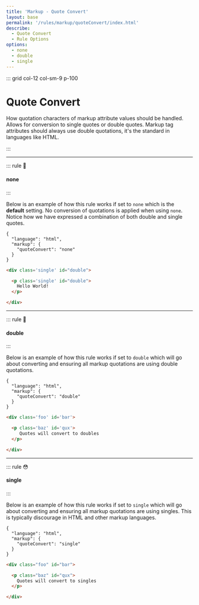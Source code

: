 ```yaml
---
title: 'Markup - Quote Convert'
layout: base
permalink: '/rules/markup/quoteConvert/index.html'
describe:
  - Quote Convert
  - Rule Options
options:
  - none
  - double
  - single
---
```


::: grid col-12 col-sm-9 p-100

# Quote Convert

How quotation characters of markup attribute values should be handled. Allows for conversion to single quotes or double quotes. Markup tag attributes should always use double quotations, it's the standard in languages like HTML.

:::

---

<!--

🤡 => The choice of a clown
🙌 => Authors choice
👍 => Good choice.
🤌 => Delightful. Your mother is proud of you.
👎 => Not recommended
🫡 => Alright
😳 => We live in a society, we\'re not animals
💡 => Showing an example of the rule
🧐 => You gotta do, what you gotta do

-->

::: rule 🤡

#### none

:::

Below is an example of how this rule works if set to `none` which is the **default** setting. No conversion of quotations is applied when using `none`. Notice how we have expressed a combination of both double and single quotes.

```json:rules
{
  "language": "html",
  "markup": {
    "quoteConvert": "none"
  }
}
```

<!-- prettier-ignore-->
```html
<div class='single' id="double">

  <p class='single' id="double">
    Hello World!
  </p>

</div>

```

---

::: rule 🤌

#### double

:::

Below is an example of how this rule works if set to `double` which will go about converting and ensuring all markup quotations are using double quotations.

```json:rules
{
  "language": "html",
  "markup": {
    "quoteConvert": "double"
  }
}
```

<!-- prettier-ignore-->
```html
<div class='foo' id='bar'>

  <p class='baz' id='qux'>
     Quotes will convert to doubles
  </p>

</div>
```

---

::: rule 😳

#### single

:::

Below is an example of how this rule works if set to `single` which will go about converting and ensuring all markup quotations are using singles. This is typically discourage in HTML and other markup languages.

```json:rules
{
  "language": "html",
  "markup": {
    "quoteConvert": "single"
  }
}
```

<!-- prettier-ignore-->
```html
<div class="foo" id="bar">

  <p class="baz" id="qux">
    Quotes will convert to singles
  </p>

</div>
```
